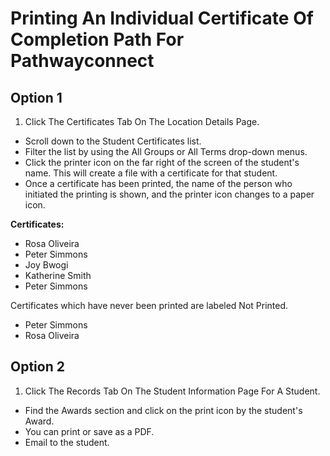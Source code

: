 # Printing An Individual Certificate Of Completion Path For Pathwayconnect

## Option 1

1. Click The Certificates Tab On The Location Details Page.

- Scroll down to the Student Certificates list.
- Filter the list by using the All Groups or All Terms drop-down menus.
- Click the printer icon on the far right of the screen of the student's name. This will create a file with a certificate for that student.
- Once a certificate has been printed, the name of the person who initiated the printing is shown, and the printer icon changes to a paper icon.

**Certificates:**
- Rosa Oliveira
- Peter Simmons
- Joy Bwogi
- Katherine Smith
- Peter Simmons

Certificates which have never been printed are labeled Not Printed.

- Peter Simmons
- Rosa Oliveira

## Option 2

1. Click The Records Tab On The Student Information Page For A Student.

- Find the Awards section and click on the print icon by the student's Award.
- You can print or save as a PDF.
- Email to the student.

